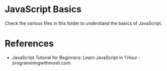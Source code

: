# JavaScript Basics
Check the various files in this folder to understand the basics of JavaScript.


# References
- JavaScript Tutorial for Beginners: Learn JavaScript in 1 Hour - programmingwithmosh.com